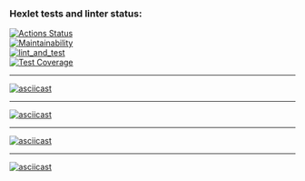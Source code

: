 ### Hexlet tests and linter status:

[![Actions Status](https://github.com/M1Keey/frontend-project-lvl2/workflows/hexlet-check/badge.svg)](https://github.com/M1Keey/frontend-project-lvl2/actions)<br />
[![Maintainability](https://api.codeclimate.com/v1/badges/66433a64d5e5671a4717/maintainability)](https://codeclimate.com/github/M1Keey/frontend-project-lvl2/maintainability)<br />[![lint_and_test](https://github.com/M1Keey/frontend-project-lvl2/actions/workflows/lint_and_test.yml/badge.svg)](https://github.com/M1Keey/frontend-project-lvl2/actions/workflows/lint_and_test.yml)<br />
[![Test Coverage](https://api.codeclimate.com/v1/badges/66433a64d5e5671a4717/test_coverage)](https://codeclimate.com/github/M1Keey/frontend-project-lvl2/test_coverage)<br />

---

[![asciicast](https://asciinema.org/a/78GBVmJ4OGSeHrNBJJ0z2RN4j.svg)](https://asciinema.org/a/78GBVmJ4OGSeHrNBJJ0z2RN4j)

---

[![asciicast](https://asciinema.org/a/EdQvl1FjlJHSGUnE1BA1oXGBv.svg)](https://asciinema.org/a/EdQvl1FjlJHSGUnE1BA1oXGBv)

---

[![asciicast](https://asciinema.org/a/CP8G57jGmBG6Kh5r6TQUZ9UrB.svg)](https://asciinema.org/a/CP8G57jGmBG6Kh5r6TQUZ9UrB)

---

[![asciicast](https://asciinema.org/a/HYDMol3KZSURIVxCkKgmAHtst.svg)](https://asciinema.org/a/HYDMol3KZSURIVxCkKgmAHtst)
